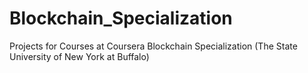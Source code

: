 # Blockchain_Specialization
Projects for Courses at Coursera Blockchain Specialization (The State University of New York at Buffalo)
